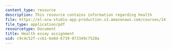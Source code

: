 ```yaml
---
content_type: resource
description: This resource contains information regarding health
file: https://ol-ocw-studio-app-production.s3.amazonaws.com/courses/14-73-the-challenge-of-world-poverty-spring-2011/c9c4c52fcc616e8d6739073349c7528a_MIT14_73S11_health.pdf
file_type: application/pdf
resourcetype: Document
title: Health essay assignment
uid: c9c4c52f-cc61-6e8d-6739-073349c7528a
---
```


